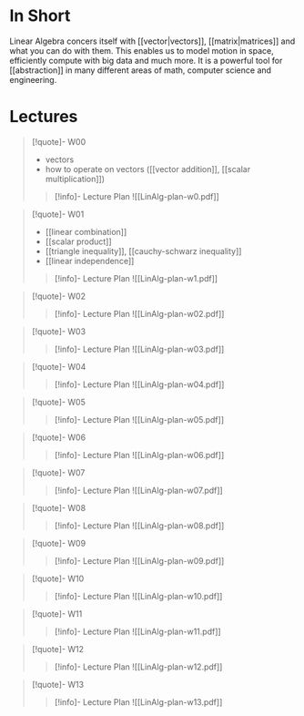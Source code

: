 
# In Short
Linear Algebra concers itself with [[vector|vectors]], [[matrix|matrices]] and what you can do with them. This enables us to model motion in space, efficiently compute with big data and much more. It is a powerful tool for [[abstraction]] in many different areas of math, computer science and engineering.


# Lectures

> [!quote]- W00
> 
> - vectors
> - how to operate on vectors ([[vector addition]], [[scalar multiplication]])
>   
> > [!info]- Lecture Plan
> > ![[LinAlg-plan-w0.pdf]]

> [!quote]- W01
> 
> - [[linear combination]]
> - [[scalar product]]
> - [[triangle inequality]], [[cauchy-schwarz inequality]]
> - [[linear independence]]
> 
> > [!info]- Lecture Plan
 > > ![[LinAlg-plan-w1.pdf]]

> [!quote]- W02
> 
> 
> 
> > [!info]- Lecture Plan
> > ![[LinAlg-plan-w02.pdf]]

> [!quote]- W03
> 
> 
> 
> > [!info]- Lecture Plan
> > ![[LinAlg-plan-w03.pdf]]

> [!quote]- W04
> 
> 
> 
> > [!info]- Lecture Plan
> > ![[LinAlg-plan-w04.pdf]]

> [!quote]- W05
> 
> 
> 
> > [!info]- Lecture Plan
> > ![[LinAlg-plan-w05.pdf]]

> [!quote]- W06
> 
> 
> 
> > [!info]- Lecture Plan
> > ![[LinAlg-plan-w06.pdf]]

> [!quote]- W07
> 
> 
> 
> > [!info]- Lecture Plan
> > ![[LinAlg-plan-w07.pdf]]

> [!quote]- W08
> 
> 
> 
> > [!info]- Lecture Plan
> > ![[LinAlg-plan-w08.pdf]]

> [!quote]- W09
> 
> 
> 
> > [!info]- Lecture Plan
> > ![[LinAlg-plan-w09.pdf]]

> [!quote]- W10
> 
> 
> 
> > [!info]- Lecture Plan
> > ![[LinAlg-plan-w10.pdf]]

> [!quote]- W11
> 
> 
> 
> > [!info]- Lecture Plan
> > ![[LinAlg-plan-w11.pdf]]

> [!quote]- W12
> 
> 
> 
> > [!info]- Lecture Plan
> > ![[LinAlg-plan-w12.pdf]]

> [!quote]- W13
> 
> 
> 
> > [!info]- Lecture Plan
> > ![[LinAlg-plan-w13.pdf]]



